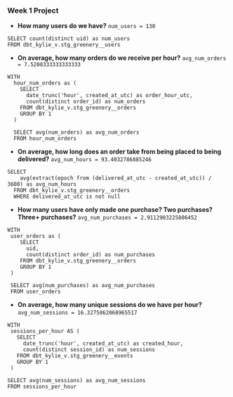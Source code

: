 ### Week 1 Project

* **How many users do we have?**
`num_users = 130`

```
SELECT count(distinct uid) as num_users
FROM dbt_kylie_v.stg_greenery__users
```

* **On average, how many orders do we receive per hour?**
`avg_num_orders = 7.5208333333333333`
```
WITH 
  hour_num_orders as (
    SELECT
      date_trunc('hour', created_at_utc) as order_hour_utc,
      count(distinct order_id) as num_orders
    FROM dbt_kylie_v.stg_greenery__orders
    GROUP BY 1
  )
  
  SELECT avg(num_orders) as avg_num_orders
  FROM hour_num_orders
  ```
* **On average, how long does an order take from being placed to being delivered?**
`avg_num_hours = 93.4032786885246`

```
SELECT 
    avg(extract(epoch from (delivered_at_utc - created_at_utc)) / 3600) as avg_num_hours
  FROM dbt_kylie_v.stg_greenery__orders
  WHERE delivered_at_utc is not null
  ```
* **How many users have only made one purchase? Two purchases? Three+ purchases?**
`avg_num_purchases = 2.9112903225806452`
```
WITH
 user_orders as (
    SELECT
      uid,
      count(distinct order_id) as num_purchases
    FROM dbt_kylie_v.stg_greenery__orders
    GROUP BY 1
 )
 
 SELECT avg(num_purchases) as avg_num_purchases
 FROM user_orders
 ```

 * **On average, how many unique sessions do we have per hour?**
`avg_num_sessions = 16.3275862068965517`

 ```
 WITH
  sessions_per_hour AS (
    SELECT
      date_trunc('hour', created_at_utc) as created_hour,
      count(distinct session_id) as num_sessions
    FROM dbt_kylie_v.stg_greenery__events
    GROUP BY 1
  )

SELECT avg(num_sessions) as avg_num_sessions
FROM sessions_per_hour
```